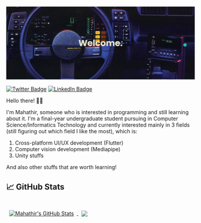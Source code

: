 ![alt text](https://github.com/achmadmahathirps/achmadmahathirps/blob/main/banner.png?raw=true)

[![Twitter Badge](https://img.shields.io/badge/Twitter-Profile-informational?style=flat&logo=twitter&logoColor=white&color=1CA2F1)](https://twitter.com/achmadmahathirp)
[![LinkedIn Badge](https://img.shields.io/badge/LinkedIn-Profile-informational?style=flat&logo=linkedin&logoColor=white&color=0D76A8)](https://www.linkedin.com/in/achmadmahathirps/)

Hello there! 🙋‍♂️

I'm Mahathir, someone who is interested in programming and still learning about it. I'm a final-year undergraduate student pursuing in Computer Science/Informatics Technology and currently interested mainly in 3 fields (still figuring out which field I like the most), which is:
1. Cross-platform UI/UX development (Flutter)
2. Computer vision development (Mediapipe)
3. Unity stuffs

And also other stuffs that are worth learning!

## &#x1f4c8; GitHub Stats

<br>

<a href="https://github.com/achmadmahathirps">
  <img align="center" style="margin:0.5rem" src="https://github-readme-stats.vercel.app/api?username=achmadmahathirps&show_icons=true&theme=tokyonight" alt="Mahathir's GitHub Stats" />
</a>

<a href="https://github.com/achmadmahathirps">
  <img align="center" style="margin:0.5rem" src="https://github-readme-stats.vercel.app/api/top-langs/?username=achmadmahathirps&theme=tokyonight&layout=compact" />
</a>

<br>
<br>

<!--
**achmadmahathirps/achmadmahathirps** is a ✨ _special_ ✨ repository because its `README.md` (this file) appears on your GitHub profile.

Here are some ideas to get you started:

- 🔭 I’m currently working on ...
- 🌱 I’m currently learning ...
- 👯 I’m looking to collaborate on ...
- 🤔 I’m looking for help with ...
- 💬 Ask me about ...
- 📫 How to reach me: ...
- 😄 Pronouns: ...
- ⚡ Fun fact: ...
-->
